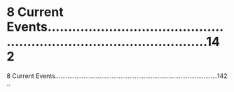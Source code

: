 # 8 Current Events............................................................................................142

8 Current Events............................................................................................142
..